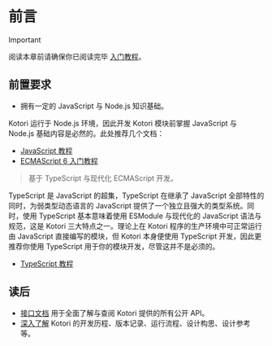 # 前言

> [!IMPORTANT]
> 阅读本章前请确保你已阅读完毕 [入门教程](../basic/start)。

## 前置要求

- 拥有一定的 JavaScript 与 Node.js 知识基础。

Kotori 运行于 Node.js 环境，因此开发 Kotori 模块前掌握 JavaScript 与 Node.js 基础内容是必然的。此处推荐几个文档：

- [JavaScript 教程](https://wangdoc.com/javascript)
- [ECMAScript 6 入门教程](https://es6.ruanyifeng.com/)

> 基于 TypeScript 与现代化 ECMAScript 开发。

TypeScript 是 JavaScript 的超集，TypeScript 在继承了 JavaScript 全部特性的同时，为弱类型动态语言的 JavaScript 提供了一个独立且强大的类型系统。同时，使用 TypeScript 基本意味着使用 ESModule 与现代化的 JavaScript 语法与规范，这是 Kotori 三大特点之一。理论上在 Kotori 程序的生产环境中可正常运行由 JavaScript 直接编写的模块，但 Kotori 本身便使用 TypeScript 开发，因此更推荐你使用 TypeScript 用于你的模块开发，尽管这并不是必须的。

- [TypeScript 教程](https://wangdoc.com/typescript)

## 读后

- [接口文档](../api/)
  用于全面了解与查阅 Kotori 提供的所有公开 API。
- [深入了解](../advanced/)
  Kotori 的开发历程、版本记录、运行流程、设计构思、设计参考等。
